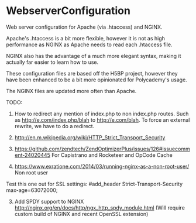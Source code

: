 WebserverConfiguration
======================

Web server configuration for Apache (via .htaccess) and NGINX.

Apache's .htaccess is a bit more flexible, however it is not as high performance as NGINX as Apache needs to read each .htaccess file.

NGINX also has the advantage of a much more elegant syntax, making it actually far easier to learn how to use.

These configuration files are based off the H5BP project, however they have been enhanced to be a bit more opinionated for Polycademy's usage.

The NGINX files are updated more often than Apache.

TODO:

1. How to redirect any mention of index.php to non index.php routes. Such as http://e.com/index.php/blah to http://e.com/blah. To force an external rewrite, we have to do a redirect.

2. http://en.m.wikipedia.org/wiki/HTTP_Strict_Transport_Security

3. https://github.com/zendtech/ZendOptimizerPlus/issues/126#issuecomment-24020445 For Capistrano and Rocketeer and OpCode Cache

4. https://www.exratione.com/2014/03/running-nginx-as-a-non-root-user/ Non root user

Test this one out for SSL settings: #add_header Strict-Transport-Security max-age=63072000;

3. Add SPDY support to NGINX http://nginx.org/en/docs/http/ngx_http_spdy_module.html (Will require custom build of NGINX and recent OpenSSL extension)